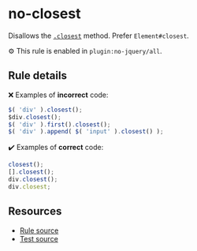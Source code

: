 # no-closest

Disallows the [`.closest`](https://api.jquery.com/closest/) method. Prefer `Element#closest`.

⚙️ This rule is enabled in `plugin:no-jquery/all`.

## Rule details

❌ Examples of **incorrect** code:
```js
$( 'div' ).closest();
$div.closest();
$( 'div' ).first().closest();
$( 'div' ).append( $( 'input' ).closest() );
```

✔️ Examples of **correct** code:
```js
closest();
[].closest();
div.closest();
div.closest;
```

## Resources

* [Rule source](/src/rules/no-closest.js)
* [Test source](/tests/rules/no-closest.js)
